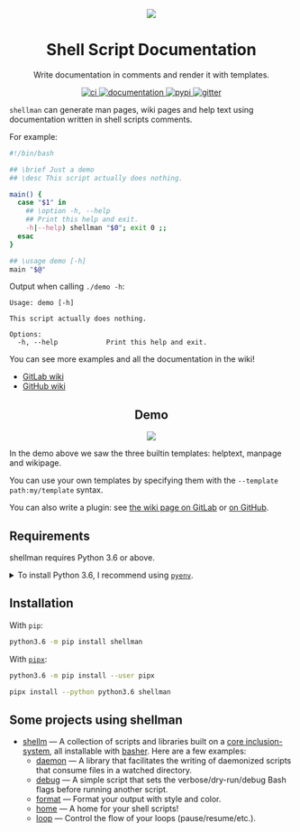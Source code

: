<p align="center">
  <img src="https://rawgit.com/pawamoy/shellman/master/logo.png">
</p>

<h1 align="center">Shell Script Documentation</h1>

<p align="center">Write documentation in comments and render it with templates.</p>

<p align="center">
  <a href="https://github.com/pawamoy/shellman/actions?query=workflow%3Aci">
    <img alt="ci" src="https://github.com/pawamoy/shellman/workflows/ci/badge.svg" />
  </a>
  <a href="https://pawamoy.github.io/shellman/">
    <img alt="documentation" src="https://img.shields.io/badge/docs-mkdocs%20material-blue.svg?style=flat" />
  </a>
  <a href="https://pypi.org/project/shellman/">
    <img alt="pypi" src="https://img.shields.io/pypi/v/shellman.svg" />
  </a>
  <a href="https://gitter.im/shellman/community">
    <img alt="gitter" src="https://badges.gitter.im/join%20chat.svg" />
  </a>
</p>

`shellman` can generate man pages, wiki pages and help text
using documentation written in shell scripts comments.

For example:

```bash
#!/bin/bash

## \brief Just a demo
## \desc This script actually does nothing.

main() {
  case "$1" in
    ## \option -h, --help
    ## Print this help and exit.
    -h|--help) shellman "$0"; exit 0 ;;
  esac
}

## \usage demo [-h]
main "$@"
```

Output when calling ``./demo -h``:

```
Usage: demo [-h]

This script actually does nothing.

Options:
  -h, --help            Print this help and exit.
```

You can see more examples and all the documentation in the wiki!

- [GitLab wiki](https://gitlab.com/pawamoy/shellman/wikis)
- [GitHub wiki](https://github.com/pawamoy/shellman/wiki)

<h2 align="center">Demo</h2>
<p align="center"><img src="https://rawgit.com/pawamoy/shellman/master/demo.svg"></p>

In the demo above we saw the three builtin templates:
helptext, manpage and wikipage.

You can use your own templates
by specifying them with the ``--template path:my/template`` syntax.

You can also write a plugin: see [the wiki page on GitLab] or [on GitHub].

[the wiki page on GitLab]: https://gitlab.com/pawamoy/shellman/wikis/plugins
[on GitHub]: https://github.com/pawamoy/shellman/wiki/plugins

## Requirements

shellman requires Python 3.6 or above.

<details>
<summary>To install Python 3.6, I recommend using <a href="https://github.com/pyenv/pyenv"><code>pyenv</code></a>.</summary>

```bash
# install pyenv
git clone https://github.com/pyenv/pyenv ~/.pyenv

# setup pyenv (you should also put these three lines in .bashrc or similar)
export PATH="${HOME}/.pyenv/bin:${PATH}"
export PYENV_ROOT="${HOME}/.pyenv"
eval "$(pyenv init -)"

# install Python 3.6
pyenv install 3.6.12

# make it available globally
pyenv global system 3.6.12
```
</details>

## Installation

With `pip`:
```bash
python3.6 -m pip install shellman
```

With [`pipx`](https://github.com/pipxproject/pipx):
```bash
python3.6 -m pip install --user pipx

pipx install --python python3.6 shellman
```

## Some projects using shellman

- [shellm](https://github.com/shellm-org) —
  A collection of scripts and libraries
  built on a [core inclusion-system](https://github.com/shellm-org/core),
  all installable with [basher](https://github.com/basherpm/basher).
  Here are a few examples:
  - [daemon](https://github.com/shellm-org/daemon) —
    A library that facilitates the writing of daemonized scripts that consume
    files in a watched directory.
  - [debug](https://github.com/shellm-org/debug) —
    A simple script that sets the verbose/dry-run/debug
    Bash flags before running another script.
  - [format](https://github.com/shellm-org/format) —
    Format your output with style and color.
  - [home](https://github.com/shellm-org/home) —
    A home for your shell scripts! 
  - [loop](https://github.com/shellm-org/loop) —
    Control the flow of your loops (pause/resume/etc.).

